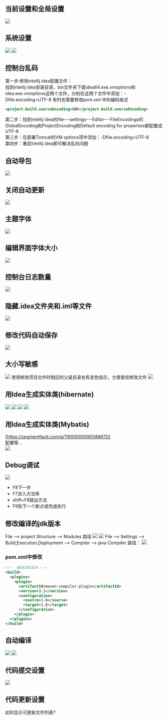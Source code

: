 ## 当前设置和全局设置
![](./resources/idea-设置分类.png)

## 系统设置
![](./resources/idea-系统设置1.png)
![](./resources/idea-系统设置2.png)

## 控制台乱码
第一步:修改intellij idea配置文件：  
找到intellij idea安装目录，bin文件夹下面idea64.exe.vmoptions和idea.exe.vmoptions这两个文件，分别在这两个文件中添加：-Dfile.encoding=UTF-8
有时也需要修改pom.xml 中的编码格式  
```xml
<project.build.sourceEncoding>GBK</project.build.sourceEncoding>
```
第二步：找到intellij idea的file---settings---Editor---FileEncodings的GlobalEncoding和ProjectEncoding和Default encoding for properties都配置成UTF-8  
第三步：在部署Tomcat的VM options项中添加：-Dfile.encoding=UTF-8  
第四步：重启Intellij idea即可解决乱码问题  

## 自动导包
![](./resources/idea-自动导包.png)

## 关闭自动更新
![](./resources/idea-关闭自动更新.png)

## 主题字体
![](./resources/idea-主题字体.png)

## 编辑界面字体大小
![](./resources/编辑界面字体大小.png)

## 控制台日志数量
![](./resources/控制台日志数量.png)

## 隐藏.idea文件夹和.iml等文件
![](./resources/隐藏文件.png)

## 修改代码自动保存
![](./resources/自动保存.png)

## 大小写敏感
![](./resources/大小写敏感1.png)
使得修改项目文件时相应的父级目录也有变色指示，方便查找修改文件
![](./resources/大小写敏感2.png)

## 用Idea生成实体类(hibernate)
![](./resources/hibernate1.png)
![](./resources/hibernate2.png)
![](./resources/hibernate3.png)
![](./resources/hibernate4.png)

## 用Idea生成实体类(Mybatis)
[https://segmentfault.com/a/1190000009058867]()  
配置等…  
![](./resources/生成Mybatis实体类.png)
 
## Debug调试
![](./resources/Debug调试.png)
+ F8下一步
+ F7进入方法体
+ shift+F8跳出方法
+ F9到下一个断点或完成执行

## 修改编译的jdk版本
File --> project Structure --> Modules 路径
![](./resources/jdk版本1.png)
![](./resources/jdk版本2.png)
File --> Settings --> Build,Execution,Deployment --> Compiler --> java Compiler 路径：
![](./resources/jdk版本3.png)

### pom.xml中修改
```xml
<!-- 编译JDK版本 -->
<build>
  <plugins>
    <plugin>
      <artifactId>maven-compiler-plugin</artifactId>
      <version>3.1</version>
      <configuration>
        <source>1.8</source>
        <target>1.8</target>
      </configuration>
    </plugin>
  </plugins>
</build>
```

## 自动编译
![](./resources/自动编译1.png)
![](./resources/自动编译2.png)
 
## 代码提交设置
![](./resources/代码提交1.png)  

## 代码更新设置
如何显示可更新文件列表?
